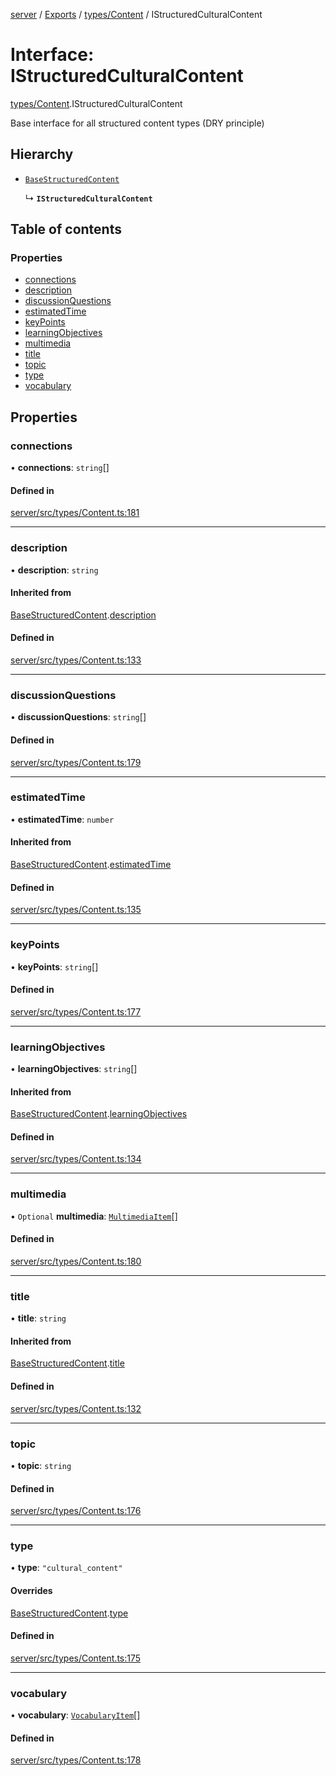 [server](../README.md) / [Exports](../modules.md) / [types/Content](../modules/types_Content.md) / IStructuredCulturalContent

# Interface: IStructuredCulturalContent

[types/Content](../modules/types_Content.md).IStructuredCulturalContent

Base interface for all structured content types (DRY principle)

## Hierarchy

- [`BaseStructuredContent`](types_Content.BaseStructuredContent.md)

  ↳ **`IStructuredCulturalContent`**

## Table of contents

### Properties

- [connections](types_Content.IStructuredCulturalContent.md#connections)
- [description](types_Content.IStructuredCulturalContent.md#description)
- [discussionQuestions](types_Content.IStructuredCulturalContent.md#discussionquestions)
- [estimatedTime](types_Content.IStructuredCulturalContent.md#estimatedtime)
- [keyPoints](types_Content.IStructuredCulturalContent.md#keypoints)
- [learningObjectives](types_Content.IStructuredCulturalContent.md#learningobjectives)
- [multimedia](types_Content.IStructuredCulturalContent.md#multimedia)
- [title](types_Content.IStructuredCulturalContent.md#title)
- [topic](types_Content.IStructuredCulturalContent.md#topic)
- [type](types_Content.IStructuredCulturalContent.md#type)
- [vocabulary](types_Content.IStructuredCulturalContent.md#vocabulary)

## Properties

### connections

• **connections**: `string`[]

#### Defined in

[server/src/types/Content.ts:181](https://github.com/niklas-joh/french-learning-platform/blob/df287cd90d2fc20ebbe1da4bb7d2c97b195a5de7/server/src/types/Content.ts#L181)

___

### description

• **description**: `string`

#### Inherited from

[BaseStructuredContent](types_Content.BaseStructuredContent.md).[description](types_Content.BaseStructuredContent.md#description)

#### Defined in

[server/src/types/Content.ts:133](https://github.com/niklas-joh/french-learning-platform/blob/df287cd90d2fc20ebbe1da4bb7d2c97b195a5de7/server/src/types/Content.ts#L133)

___

### discussionQuestions

• **discussionQuestions**: `string`[]

#### Defined in

[server/src/types/Content.ts:179](https://github.com/niklas-joh/french-learning-platform/blob/df287cd90d2fc20ebbe1da4bb7d2c97b195a5de7/server/src/types/Content.ts#L179)

___

### estimatedTime

• **estimatedTime**: `number`

#### Inherited from

[BaseStructuredContent](types_Content.BaseStructuredContent.md).[estimatedTime](types_Content.BaseStructuredContent.md#estimatedtime)

#### Defined in

[server/src/types/Content.ts:135](https://github.com/niklas-joh/french-learning-platform/blob/df287cd90d2fc20ebbe1da4bb7d2c97b195a5de7/server/src/types/Content.ts#L135)

___

### keyPoints

• **keyPoints**: `string`[]

#### Defined in

[server/src/types/Content.ts:177](https://github.com/niklas-joh/french-learning-platform/blob/df287cd90d2fc20ebbe1da4bb7d2c97b195a5de7/server/src/types/Content.ts#L177)

___

### learningObjectives

• **learningObjectives**: `string`[]

#### Inherited from

[BaseStructuredContent](types_Content.BaseStructuredContent.md).[learningObjectives](types_Content.BaseStructuredContent.md#learningobjectives)

#### Defined in

[server/src/types/Content.ts:134](https://github.com/niklas-joh/french-learning-platform/blob/df287cd90d2fc20ebbe1da4bb7d2c97b195a5de7/server/src/types/Content.ts#L134)

___

### multimedia

• `Optional` **multimedia**: [`MultimediaItem`](types_Content.MultimediaItem.md)[]

#### Defined in

[server/src/types/Content.ts:180](https://github.com/niklas-joh/french-learning-platform/blob/df287cd90d2fc20ebbe1da4bb7d2c97b195a5de7/server/src/types/Content.ts#L180)

___

### title

• **title**: `string`

#### Inherited from

[BaseStructuredContent](types_Content.BaseStructuredContent.md).[title](types_Content.BaseStructuredContent.md#title)

#### Defined in

[server/src/types/Content.ts:132](https://github.com/niklas-joh/french-learning-platform/blob/df287cd90d2fc20ebbe1da4bb7d2c97b195a5de7/server/src/types/Content.ts#L132)

___

### topic

• **topic**: `string`

#### Defined in

[server/src/types/Content.ts:176](https://github.com/niklas-joh/french-learning-platform/blob/df287cd90d2fc20ebbe1da4bb7d2c97b195a5de7/server/src/types/Content.ts#L176)

___

### type

• **type**: ``"cultural_content"``

#### Overrides

[BaseStructuredContent](types_Content.BaseStructuredContent.md).[type](types_Content.BaseStructuredContent.md#type)

#### Defined in

[server/src/types/Content.ts:175](https://github.com/niklas-joh/french-learning-platform/blob/df287cd90d2fc20ebbe1da4bb7d2c97b195a5de7/server/src/types/Content.ts#L175)

___

### vocabulary

• **vocabulary**: [`VocabularyItem`](types_Content.VocabularyItem.md)[]

#### Defined in

[server/src/types/Content.ts:178](https://github.com/niklas-joh/french-learning-platform/blob/df287cd90d2fc20ebbe1da4bb7d2c97b195a5de7/server/src/types/Content.ts#L178)
